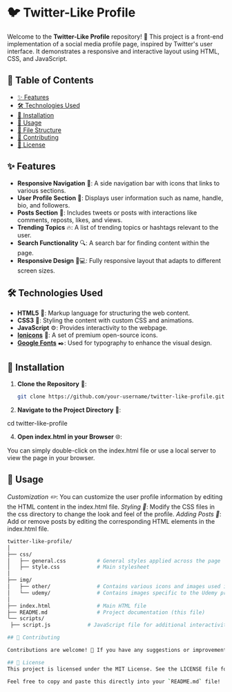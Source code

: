 # 🐦 Twitter-Like Profile

Welcome to the **Twitter-Like Profile** repository! 🎉 This project is a front-end implementation of a social media profile page, inspired by Twitter's user interface. It demonstrates a responsive and interactive layout using HTML, CSS, and JavaScript.

## 📑 Table of Contents

- [✨ Features](#-features)
- [🛠️ Technologies Used](#-technologies-used)
- [🚀 Installation](#-installation)
- [📌 Usage](#-usage)
- [📁 File Structure](#-file-structure)
- [🤝 Contributing](#-contributing)
- [📜 License](#-license)

## ✨ Features

- **Responsive Navigation** 🧭: A side navigation bar with icons that links to various sections.
- **User Profile Section** 👤: Displays user information such as name, handle, bio, and followers.
- **Posts Section** 📝: Includes tweets or posts with interactions like comments, reposts, likes, and views.
- **Trending Topics** 🔥: A list of trending topics or hashtags relevant to the user.
- **Search Functionality** 🔍: A search bar for finding content within the page.
- **Responsive Design** 📱💻: Fully responsive layout that adapts to different screen sizes.

## 🛠️ Technologies Used

- **HTML5** 📄: Markup language for structuring the web content.
- **CSS3** 🎨: Styling the content with custom CSS and animations.
- **JavaScript** ⚙️: Provides interactivity to the webpage.
- **[Ionicons](https://ionicons.com/)** 💎: A set of premium open-source icons.
- **[Google Fonts](https://fonts.google.com/)** ✒️: Used for typography to enhance the visual design.

## 🚀 Installation

1. **Clone the Repository** 📂:
   ```bash
   git clone https://github.com/your-username/twitter-like-profile.git

2. **Navigate to the Project Directory** 📁:

cd twitter-like-profile

4. **Open index.html in your Browser** 🌐:

You can simply double-click on the index.html file or use a local server to view the page in your browser.

## 📌 Usage

 *Customization ✏️*: You can customize the user profile information by editing the HTML content in the index.html file.
*Styling 🎨*: Modify the CSS files in the css directory to change the look and feel of the profile.
*Adding Posts 📝*: Add or remove posts by editing the corresponding HTML elements in the index.html file.

   ```bash
twitter-like-profile/
│
├── css/
│   ├── general.css          # General styles applied across the page
│   ├── style.css            # Main stylesheet
│
├── img/
│   ├── other/               # Contains various icons and images used in the profile
│   └── udemy/               # Contains images specific to the Udemy profile example
│
├── index.html               # Main HTML file
├── README.md                # Project documentation (this file)
└── scripts/
    ├── script.js            # JavaScript file for additional interactivity (if any)

## 🤝 Contributing

Contributions are welcome! 🙌 If you have any suggestions or improvements, please feel free to create an issue or submit a pull request.

## 📜 License
This project is licensed under the MIT License. See the LICENSE file for more details.

Feel free to copy and paste this directly into your `README.md` file!






